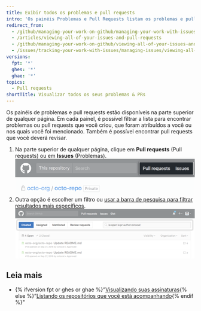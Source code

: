 ```yaml
---
title: Exibir todos os problemas e pull requests
intro: 'Os painéis Problemas e Pull Requests listam os problemas e pull requests abertos que foram criados por você. Você pode usá-los para atualizar itens que ficaram obsoletos, fechá-los ou acompanhar onde você foi mencionado em todos os repositórios, inclusive aqueles em que que você não fez assinatura.'
redirect_from:
  - /github/managing-your-work-on-github/managing-your-work-with-issues-and-pull-requests/viewing-all-of-your-issues-and-pull-requests
  - /articles/viewing-all-of-your-issues-and-pull-requests
  - /github/managing-your-work-on-github/viewing-all-of-your-issues-and-pull-requests
  - /issues/tracking-your-work-with-issues/managing-issues/viewing-all-of-your-issues-and-pull-requests
versions:
  fpt: '*'
  ghes: '*'
  ghae: '*'
topics:
  - Pull requests
shortTitle: Visualizar todos os seus problemas & PRs
---
```


Os painéis de problemas e pull requests estão disponíveis na parte superior de qualquer página. Em cada painel, é possível filtrar a lista para encontrar problemas ou pull requests que você criou, que foram atribuídos a você ou nos quais você foi mencionado. Também é possível encontrar pull requests que você deverá revisar.

1. Na parte superior de qualquer página, clique em **Pull requests** (Pull requests) ou em **Issues** (Problemas). ![Os painéis globais de problemas e pull requests](/assets/images/help/overview/issues_and_pr_dashboard.png)
2. Outra opção é escolher um filtro ou [usar a barra de pesquisa para filtrar resultados mais específicos](/articles/using-search-to-filter-issues-and-pull-requests). ![Lista de pull requests com o filtro "Created" (Criado) selecionado](/assets/images/help/overview/pr_dashboard_created.png)

## Leia mais

- {% ifversion fpt or ghes or ghae %}”[Visualizando suas assinaturas](/github/managing-subscriptions-and-notifications-on-github/viewing-your-subscriptions#reviewing-repositories-that-youre-watching){% else %}”[Listando os repositórios que você está acompanhando](/github/receiving-notifications-about-activity-on-github/listing-the-repositories-youre-watching){% endif %}"
